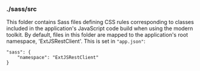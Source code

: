 ### ./sass/src

This folder contains Sass files defining CSS rules corresponding to classes
included in the application's JavaScript code build when using the modern toolkit.
By default, files in this folder are mapped to the application's root namespace, 'ExtJSRestClient'.
This is set in `"app.json"`:

    "sass": {
        "namespace": "ExtJSRestClient"
    }